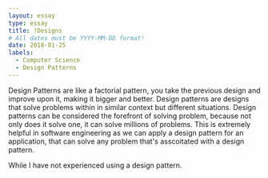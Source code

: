 ```yaml
---
layout: essay
type: essay
title: !Designs
# All dates must be YYYY-MM-DD format!
date: 2018-01-25
labels:
  - Computer Science
  - Design Patterns
---
```


  Design Patterns are like a factorial pattern, you take the previous design and improve upon it, making it bigger and better. Design patterns are designs that solve problems within in similar context but different situations. Design patterns can be considered the forefront of solving problem, because not only does it solve one, it can solve millions of problems. This is extremely helpful in software engineering as we can apply a design pattern for an application, that can solve any problem that's asscoitated with a design pattern.
   
  While I have not experienced using a design pattern.
